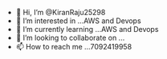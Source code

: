 - 👋 Hi, I’m @KiranRaju25298
- 👀 I’m interested in ...AWS and Devops 
- 🌱 I’m currently learning ...AWS and Devops 
- 💞️ I’m looking to collaborate on ...
- 📫 How to reach me ...7092419958

<!---
KiranRaju25298/KiranRaju25298 is a ✨ special ✨ repository because its `README.md` (this file) appears on your GitHub profile.
You can click the Preview link to take a look at your changes.
--->
